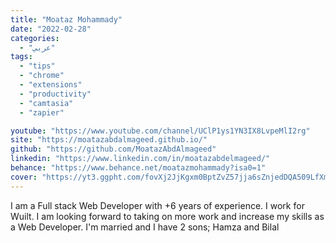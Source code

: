 ```yaml
---
title: "Moataz Mohammady"
date: "2022-02-28"
categories:
  - "عربي"
tags:
  - "tips"
  - "chrome"
  - "extensions"
  - "productivity"
  - "camtasia"
  - "zapier"

youtube: "https://www.youtube.com/channel/UClP1ys1YN3IX8LvpeMlI2rg"
site: "https://moatazabdalmageed.github.io/"
github: "https://github.com/MoatazAbdAlmageed"
linkedin: "https://www.linkedin.com/in/moatazabdelmageed/"
behance: "https://www.behance.net/moatazmohammady?isa0=1"
cover: "https://yt3.ggpht.com/fovXj2JjKgxm0BptZvZ57jja6sZnjedDQA509LfXmXLf4yteOHL96d4YVxW2wui6ejpBlJmEAA=s88-c-k-c0x00ffffff-no-rj"
---
```


I am a Full stack Web Developer with +6 years of experience. I work for Wuilt. I am looking forward to taking on more work and increase my skills as a Web Developer. I'm married and I have 2 sons; Hamza and Bilal
